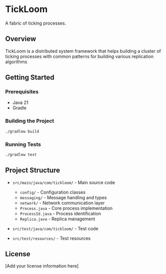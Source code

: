 # TickLoom

A fabric of ticking processes.

## Overview

TickLoom is a distributed system framework that helps building a cluster of ticking processes with common patterns for building 
various replication algorithms


## Getting Started

### Prerequisites

- Java 21
- Gradle

### Building the Project

```bash
./gradlew build
```

### Running Tests

```bash
./gradlew test
```

## Project Structure

- `src/main/java/com/tickloom/` - Main source code
  - `config/` - Configuration classes
  - `messaging/` - Message handling and types
  - `network/` - Network communication layer
  - `Process.java` - Core process implementation
  - `ProcessId.java` - Process identification
  - `Replica.java` - Replica management

- `src/test/java/com/tickloom/` - Test code
- `src/test/resources/` - Test resources

## License

[Add your license information here] 